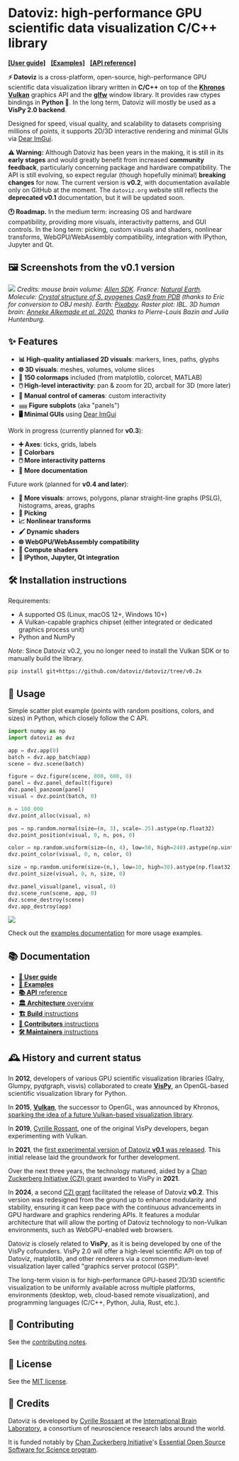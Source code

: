 # Datoviz: high-performance GPU scientific data visualization C/C++ library

[**[User guide]**](docs/userguide.md) &nbsp;
[**[Examples]**](docs/examples.md) &nbsp;
[**[API reference]**](docs/api.md) &nbsp;

<!-- INTRODUCTION -->

**⚡️ Datoviz** is a cross-platform, open-source, high-performance GPU scientific data visualization library written in **C/C++** on top of the [**Khronos Vulkan**](https://www.vulkan.org/) graphics API and the [**glfw**](https://www.glfw.org/) window library. It provides raw ctypes bindings in **Python 🐍**. In the long term, Datoviz will mostly be used as a **VisPy 2.0 backend**.

Designed for speed, visual quality, and scalability to datasets comprising millions of points, it supports 2D/3D interactive rendering and minimal GUIs via [Dear ImGui](https://github.com/ocornut/imgui/).

**⚠️ Warning:** Although Datoviz has been years in the making, it is still in its **early stages** and would greatly benefit from increased **community feedback**, particularly concerning package and hardware compatibility. The API is still evolving, so expect regular (though hopefully minimal) **breaking changes** for now. The current version is **v0.2**, with documentation available only on GitHub at the moment. The `datoviz.org` website still reflects the **deprecated v0.1** documentation, but it will be updated soon.

**🕐 Roadmap.** In the medium term: increasing OS and hardware compatibility, providing more visuals, interactivity patterns, and GUI controls. In the long term: picking, custom visuals and shaders, nonlinear transforms, WebGPU/WebAssembly compatibility, integration with IPython, Jupyter and Qt.


<!-- SCREENSHOTS -->

## 🖼️ Screenshots from the v0.1 version

![](https://raw.githubusercontent.com/datoviz/data/master/screenshots/datoviz.jpg)
*Credits: mouse brain volume: [Allen SDK](https://alleninstitute.github.io/AllenSDK/). France: [Natural Earth](https://www.naturalearthdata.com/). Molecule: [Crystal structure of S. pyogenes Cas9 from PDB](https://www.rcsb.org/structure/4cmp) (thanks to Eric for conversion to OBJ mesh). Earth: [Pixabay](https://pixabay.com/fr/illustrations/terre-planet-monde-globe-espace-1617121/). Raster plot: IBL. 3D human brain: [Anneke Alkemade et al. 2020](https://www.frontiersin.org/articles/10.3389/fnana.2020.536838/full), thanks to Pierre-Louis Bazin and Julia Huntenburg.*



<!-- FEATURES -->

## ✨ Features

* **📊 High-quality antialiased 2D visuals**: markers, lines, paths, glyphs
* **🌐 3D visuals**: meshes, volumes, volume slices
* **🌈 150 colormaps** included (from matplotlib, colorcet, MATLAB)
* **🖱️ High-level interactivity**: pan & zoom for 2D, arcball for 3D (more later)
* **🎥 Manual control of cameras**: custom interactivity
* **𓈈 Figure subplots** (aka "panels")
* **🖥️ Minimal GUIs** using [Dear ImGui](https://github.com/ocornut/imgui/)

Work in progress (currently planned for **v0.3**):

* **➕ Axes**: ticks, grids, labels
* **🎨 Colorbars**
* **🖱️ More interactivity patterns**
* **📖 More documentation**

Future work (planned for **v0.4 and later**):

* **📐 More visuals**: arrows, polygons, planar straight-line graphs (PSLG), histograms, areas, graphs
* **🎯 Picking**
* **📈 Nonlinear transforms**
* **🖌️ Dynamic shaders**
* **🌐 WebGPU/WebAssembly compatibility**
* **🧮 Compute shaders**
* **🐍 IPython, Jupyter, Qt integration**


<!-- INSTALLATION -->

## 🛠️ Installation instructions

Requirements:

- A supported OS (Linux, macOS 12+, Windows 10+)
- A Vulkan-capable graphics chipset (either integrated or dedicated graphics process unit)
- Python and NumPy

_Note_: Since Datoviz v0.2, you no longer need to install the Vulkan SDK or to manually build the library.


```bash
pip install git+https://github.com/datoviz/datoviz/tree/v0.2x
```

<!-- ### Ubuntu 24.04

1. Download the .deb package.
2. Install the .deb package on your system:

    ```bash
    sudo dpkg -i libdatoviz*.deb
    ```

3. Try to run the built-in demo:

    ```bash
    # The .deb package should have installed the shared library libdatoviz.so into /usr/local/lib
    # This line loads this shared library and calls the exposed dvz_demo() C function from Python.
    python3 -c "import ctypes; ctypes.cdll.LoadLibrary('libdatoviz.so').dvz_demo()"
    ``` -->



<!-- DOCUMENTATION -->


## 🚀 Usage

Simple scatter plot example (points with random positions, colors, and sizes) in Python, which closely follow the C API.

```python
import numpy as np
import datoviz as dvz

app = dvz.app(0)
batch = dvz.app_batch(app)
scene = dvz.scene(batch)

figure = dvz.figure(scene, 800, 600, 0)
panel = dvz.panel_default(figure)
dvz.panel_panzoom(panel)
visual = dvz.point(batch, 0)

n = 100_000
dvz.point_alloc(visual, n)

pos = np.random.normal(size=(n, 3), scale=.25).astype(np.float32)
dvz.point_position(visual, 0, n, pos, 0)

color = np.random.uniform(size=(n, 4), low=50, high=240).astype(np.uint8)
dvz.point_color(visual, 0, n, color, 0)

size = np.random.uniform(size=(n,), low=10, high=30).astype(np.float32)
dvz.point_size(visual, 0, n, size, 0)

dvz.panel_visual(panel, visual, 0)
dvz.scene_run(scene, app, 0)
dvz.scene_destroy(scene)
dvz.app_destroy(app)

```

![](https://raw.githubusercontent.com/datoviz/data/main/screenshots/examples/scatter.png)

Check out the [examples documentation](docs/examples.md) for more usage examples.


## 📚 Documentation

* [**📖 User guide**](docs/userguide.md)
* [**🐍 Examples**](docs/examples.md)
* [**📚 API** reference](docs/api.md)
* [**🏛️ Architecture** overview](ARCHITECTURE.md)
* [**🏗️ Build** instructions](BUILD.md)
* [**👥 Contributors** instructions](CONTRIBUTING.md)
* [**🛠️ Maintainers** instructions](MAINTAINERS.md)


## 🕰️ History and current status

In **2012**, developers of various GPU scientific visualization libraries (Galry, Glumpy, pyqtgraph, visvis) collaborated to create [**VisPy**](https://vispy.org/), an OpenGL-based scientific visualization library for Python.

In **2015**, [**Vulkan**](https://www.khronos.org/vulkan/), the successor to OpenGL, was announced by Khronos, [sparking the idea of a future Vulkan-based visualization library]((https://cyrille.rossant.net/compiler-data-visualization/)).

In **2019**, [Cyrille Rossant](https://cyrille.rossant.net/), one of the original VisPy developers, began experimenting with Vulkan.

In **2021**, the [first experimental version of Datoviz **v0.1** was released](https://cyrille.rossant.net/datoviz/). This initial release laid the groundwork for further development.

Over the next three years, the technology matured, aided by a [Chan Zuckerberg Initiative (CZI) grant](https://chanzuckerberg.com/eoss/proposals/) awarded to VisPy in **2021**.

In **2024**, a second [CZI grant](https://chanzuckerberg.com/eoss/proposals/) facilitated the release of Datoviz **v0.2**. This version was redesigned from the ground up to enhance modularity and stability, ensuring it can keep pace with the continuous advancements in GPU hardware and graphics rendering APIs. It features a modular architecture that will allow the porting of Datoviz technology to non-Vulkan environments, such as WebGPU-enabled web browsers.

Datoviz is closely related to **VisPy**, as it is being developed by one of the VisPy cofounders. VisPy 2.0 will offer a high-level scientific API on top of Datoviz, matplotlib, and other renderers via a common medium-level visualization layer called "graphics server protocol (GSP)".

The long-term vision is for high-performance GPU-based 2D/3D scientific visualization to be uniformly available across multiple platforms, environments (desktop, web, cloud-based remote visualization), and programming languages (C/C++, Python, Julia, Rust, etc.).


## 🤝 Contributing

See the [contributing notes](CONTRIBUTING.md).


## 📄 License

See the [MIT license](LICENSE).


## 🙏 Credits

Datoviz is developed by [Cyrille Rossant](https://cyrille.rossant.net) at the [International Brain Laboratory](http://internationalbrainlab.org/), a consortium of neuroscience research labs around the world.

It is funded notably by [Chan Zuckerberg Initiative](https://chanzuckerberg.com/)'s [Essential Open Source Software for Science program](https://chanzuckerberg.com/eoss/).
